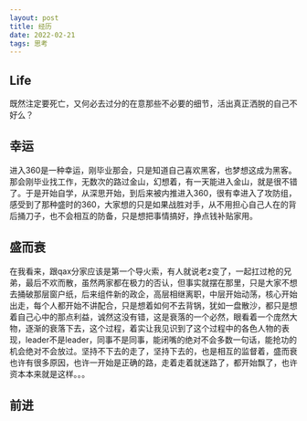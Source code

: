 ```yaml
---
layout: post
title: 经历
date: 2022-02-21
tags: 思考  
---
```


## Life
既然注定要死亡，又何必去过分的在意那些不必要的细节，活出真正洒脱的自己不好么？

## 幸运
进入360是一种幸运，刚毕业那会，只是知道自己喜欢黑客，也梦想这成为黑客。那会刚毕业找工作，无数次的路过金山，幻想着，有一天能进入金山，就是很不错了。于是开始自学，从深思开始，到后来被内推进入360，很有幸进入了攻防组，感受到了那种盛时的360，大家想的只是如果战胜对手，从不用担心自己人在的背后捅刀子，也不会相互的防备，只是想把事情搞好，挣点钱补贴家用。

## 盛而衰
在我看来，跟qax分家应该是第一个导火索，有人就说老z变了，一起扛过枪的兄弟，最后不欢而散，虽然两家都在极力的否认，但事实就摆在那里，只是大家不想去捅破那层窗户纸，后来组件新的政企，高层相继离职，中层开始动荡，核心开始出走，每个人都开始不讲配合，只是想着如何不去背锅，犹如一盘散沙，都只是想着自己心中的那点利益，诚然这没有错，这是衰落的一个必然，眼看着一个庞然大物，逐渐的衰落下去，这个过程，着实让我见识到了这个过程中的各色人物的表现，leader不是leader，同事不是同事，能闭嘴的绝对不会多数一句话，能抢功的机会绝对不会放过。坚持不下去的走了，坚持下去的，也是相互的监督着，盛而衰也许有很多原因，也许一开始是正确的路，走着走着就迷路了，都开始飘了，也许资本本来就是这样。。。


## 前进